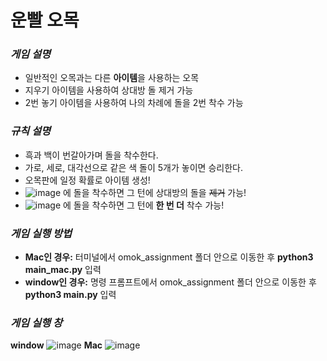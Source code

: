 # **운빨 오목**
### *게임 설명*   
* 일반적인 오목과는 다른 **아이템**을 사용하는 오목
* 지우기 아이템을 사용하여 상대방 돌 제거 가능
* 2번 놓기 아이템을 사용하여 나의 차례에 돌을 2번 착수 가능

### *규칙 설명*
* 흑과 백이 번갈아가며 돌을 착수한다.
* 가로, 세로, 대각선으로 같은 색 돌이 5개가 놓이면 승리한다.
* 오목판에 일정 확률로 아이템 생성!
* ![image](https://github.com/kkksssbbb/omok/assets/152246196/f727327e-c8f3-4765-bc84-59553a9729dd) 에 돌을 착수하면 그 턴에 상대방의 돌을 ~~제거~~ 가능!
* ![image](https://github.com/kkksssbbb/omok/assets/152246196/fe9169bc-afcb-43a0-8b07-9004146a1dec) 에 돌을 착수하면 그 턴에 **한 번 더** 착수 가능!

### *게임 실행 방법*
* **Mac인 경우:**  터미널에서 omok_assignment 폴더 안으로 이동한 후 **python3 main_mac.py** 입력
* **window인 경우:**  명령 프롬프트에서 omok_assignment 폴더 안으로 이동한 후 **python3 main.py** 입력

### *게임 실행 창*
**window**
![image](https://github.com/hanwoo0209/omok_assignment/assets/143172131/c190d23a-2ab4-47c7-8fd5-bc1a6cf3dab2)
**Mac**
![image](https://github.com/hanwoo0209/omok_assignment/assets/143172131/9d6489e6-2794-45b8-85fe-8f5deecb777e)
